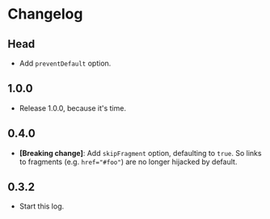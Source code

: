 # Changelog

## Head

- Add `preventDefault` option.

## 1.0.0

- Release 1.0.0, because it's time.

## 0.4.0

- **[Breaking change]**: Add `skipFragment` option, defaulting to `true`.
  So links to fragments (e.g. `href="#foo"`) are no longer hijacked by default.

## 0.3.2

- Start this log.
